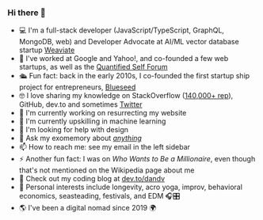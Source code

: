 ### Hi there 👋

- 💻 I'm a full-stack developer (JavaScript/TypeScript, GraphQL, MongoDB, web) and Developer Advocate at AI/ML vector database startup [Weaviate](https://weaviate.io)
- 💼 I've worked at Google and Yahoo!, and co-founded a few web startups, as well as the [Quantified Self Forum](https://forum.quantifiedself.com)
- 🛳️ Fun fact: back in the early 2010s, I co-founded the first startup ship project for entrepreneurs, [Blueseed](https://en.wikipedia.org/wiki/Blueseed)
- 🤓 I love sharing my knowledge on StackOverflow ([140,000+ rep](https://stackoverflow.com/users/1269037/dan-dascalescu)), GitHub, dev.to and sometimes [Twitter](https://twitter.com/dandv)
- 🔭 I'm currently working on resurrecting my website
- 🌱 I'm currently upskilling in machine learning
- 🤔 I'm looking for help with design
- 💬 Ask my exomemory about [*anything*](https://pinboard.in/search/u:dandv?query=anything)
- 📫 How to reach me: see my email in the left sidebar
- ⚡ Another fun fact: I was on *Who Wants to Be a Millionaire*, even though that's not mentioned on the Wikipedia page about me
- 📜 Check out my coding blog at [dev.to/dandv](https://dev.to/dandv/)
- 🧬 Personal interests include longevity, acro yoga, improv, behavioral economics, seasteading, festivals, and EDM 🎧🎛️
- 🌎 I've been a digital nomad since 2019 🌍

